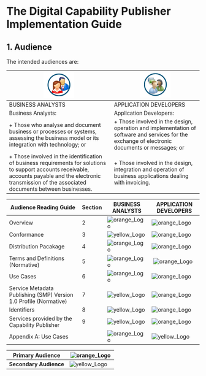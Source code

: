 # The Digital Capability Publisher Implementation Guide

## 1. Audience
The intended audiences are:

|![BusinessAnalyst-Logo](/images/Businessanalyst.png)| ![ApplicationDeveloper-Logo](/images/Applicationdeveloper.png )|
|---|---|
|BUSINESS ANALYSTS | APPLICATION DEVELOPERS|
| Business Analysts: | Application Developers: |
| + Those who analyse and document business or processes or systems, assessing the business model or its integration with technology; or | + Those involved in the design, operation and implementation of software and services for the exchange of electronic documents or messages; or |
| + Those involved in the identification of business requirements for solutions to support accounts receivable, accounts payable and the electronic transmission of the associated documents between businesses. | + Those involved in the design, integration and operation of business applications dealing with invoicing. |

Audience Reading Guide | Section | BUSINESS ANALYSTS| APPLICATION DEVELOPERS
---|---|---|---
Overview | 2 | ![orange_Logo](/images/orange.PNG) | ![orange_Logo](/images/orange.PNG)
Conformance | 3 |![yellow_Logo](/images/yellow.PNG) |  ![orange_Logo](/images/orange.PNG)
Distribution Pacakage | 4 | ![orange_Logo](/images/orange.PNG)|  ![orange_Logo](/images/orange.PNG)
Terms and Definitions (Normative) | 5 |![orange_Logo](/images/orange.PNG) |  ![orange_Logo](/images/orange.PNG)
Use Cases | 6 | ![orange_Logo](/images/orange.PNG) |  ![orange_Logo](/images/orange.PNG)
Service Metadata Publishing (SMP) Version 1.0 Profile (Normative) | 7 | ![yellow_Logo](/images/yellow.PNG) | ![orange_Logo](/images/orange.PNG) 
Identifiers | 8 |![yellow_Logo](/images/yellow.PNG)  | ![orange_Logo](/images/orange.PNG)
Services provided by the Capability Publisher | 9 | ![yellow_Logo](/images/yellow.PNG) |  ![orange_Logo](/images/orange.PNG)
Appendix A: Use Cases | | ![orange_Logo](/images/orange.PNG) | ![yellow_Logo](/images/yellow.PNG) 
 	 
Primary Audience | ![orange_Logo](/images/orange.PNG)
---|---
**Secondary Audience** | ![yellow_Logo](/images/yellow.PNG)    
